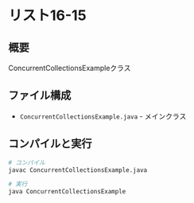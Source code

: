 # リスト16-15

## 概要
ConcurrentCollectionsExampleクラス

## ファイル構成
- `ConcurrentCollectionsExample.java` - メインクラス

## コンパイルと実行
```bash
# コンパイル
javac ConcurrentCollectionsExample.java

# 実行
java ConcurrentCollectionsExample
```
